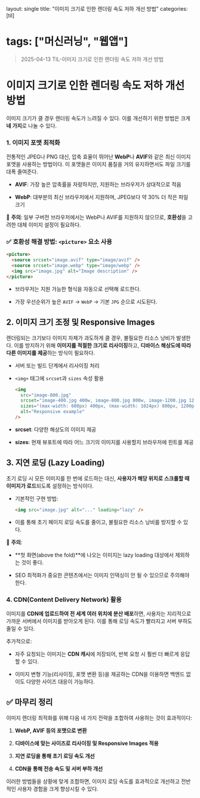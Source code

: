 layout: single
title: "이미지 크기로 인한 렌더링 속도 저하 개선 방법"
categories: [til]

# tags: ["머신러닝", "웹앱"]

> 2025-04-13 TIL-이미지 크기로 인한 렌더링 속도 저하 개선 방법

# 이미지 크기로 인한 렌더링 속도 저하 개선 방법

이미지 크기가 클 경우 렌더링 속도가 느려질 수 있다. 이를 개선하기 위한 방법은 크게 **네 가지**로 나눌 수 있다.

### 1. **이미지 포맷 최적화**

전통적인 JPEG나 PNG 대신, 압축 효율이 뛰어난 **WebP**나 **AVIF**와 같은 최신 이미지 포맷을 사용하는 방법이다. 이 포맷들은 이미지 품질을 거의 유지하면서도 파일 크기를 대폭 줄여준다.

- **AVIF**: 가장 높은 압축률을 자랑하지만, 지원하는 브라우저가 상대적으로 적음

- **WebP**: 대부분의 최신 브라우저에서 지원하며, JPEG보다 약 30% 더 작은 파일 크기

📌 **주의**: 일부 구버전 브라우저에서는 WebP나 AVIF를 지원하지 않으므로, **호환성**을 고려한 대체 이미지 설정이 필요하다.

### ✅ 호환성 해결 방법: `<picture>` 요소 사용

```html
<picture>
  <source srcset="image.avif" type="image/avif" />
  <source srcset="image.webp" type="image/webp" />
  <img src="image.jpg" alt="Image description" />
</picture>
```

- 브라우저는 지원 가능한 형식을 자동으로 선택해 로드한다.

- 가장 우선순위가 높은 `AVIF` → `WebP` → 기본 `JPG` 순으로 시도된다.

## 2. **이미지 크기 조정 및 Responsive Images**

렌더링되는 크기보다 이미지 자체가 과도하게 클 경우, 불필요한 리소스 낭비가 발생한다. 이를 방지하기 위해 **이미지를 적절한 크기로 리사이징**하고, **디바이스 해상도에 따라 다른 이미지를 제공**하는 방식이 필요하다.

- 서버 또는 빌드 단계에서 리사이징 처리

- `<img>` 태그에 `srcset`과 `sizes` 속성 활용

  ```html
  <img
    src="image-800.jpg"
    srcset="image-400.jpg 400w, image-800.jpg 800w, image-1200.jpg 1200w"
    sizes="(max-width: 600px) 400px, (max-width: 1024px) 800px, 1200px"
    alt="Responsive example"
  />
  ```

- **srcset**: 다양한 해상도의 이미지 제공

- **sizes**: 현재 뷰포트에 따라 어느 크기의 이미지를 사용할지 브라우저에 힌트를 제공

## 3. **지연 로딩 (Lazy Loading)**

초기 로딩 시 모든 이미지를 한 번에 로드하는 대신, **사용자가 해당 위치로 스크롤할 때 이미지가 로드**되도록 설정하는 방식이다.

- 기본적인 구현 방법:

  ```html
  <img src="image.jpg" alt="..." loading="lazy" />
  ```

- 이를 통해 초기 페이지 로딩 속도를 줄이고, 불필요한 리소스 낭비를 방지할 수 있다.

📌 **주의**:

- **첫 화면(above the fold)**에 나오는 이미지는 lazy loading 대상에서 제외하는 것이 좋다.

- SEO 최적화가 중요한 콘텐츠에서는 이미지 인덱싱이 안 될 수 있으므로 주의해야 한다.

### 4. **CDN(Content Delivery Network) 활용**

이미지를 **CDN에 업로드하여 전 세계 여러 위치에 분산 배포**하면, 사용자는 지리적으로 가까운 서버에서 이미지를 받아오게 된다. 이를 통해 로딩 속도가 빨라지고 서버 부하도 줄일 수 있다.

추가적으로:

- 자주 요청되는 이미지는 **CDN 캐시**에 저장되어, 반복 요청 시 훨씬 더 빠르게 응답할 수 있다.

- 이미지 변형 기능(리사이징, 포맷 변환 등)을 제공하는 CDN을 이용하면 백엔드 없이도 다양한 사이즈 대응이 가능하다.

## ✅ 마무리 정리

이미지 렌더링 최적화를 위해 다음 네 가지 전략을 조합하여 사용하는 것이 효과적이다:

1. **WebP, AVIF 등의 포맷으로 변환**

2. **디바이스에 맞는 사이즈로 리사이징 및 Responsive Images 적용**

3. **지연 로딩을 통해 초기 로딩 속도 개선**

4. **CDN을 통해 전송 속도 및 서버 부하 개선**

이러한 방법들을 상황에 맞게 조합하면, 이미지 로딩 속도를 효과적으로 개선하고 전반적인 사용자 경험을 크게 향상시킬 수 있다.
